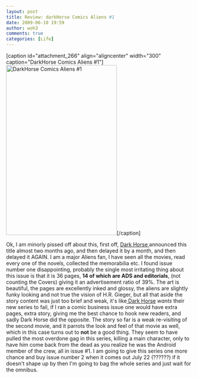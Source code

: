 ```yaml
---
layout: post
title: Review: darkHorse Comics Aliens #1
date: 2009-06-10 19:59
author: woh3
comments: true
categories: [Life]
---
```

[caption id="attachment_266" align="aligncenter" width="300" caption="DarkHorse Comics Aliens #1"]<img class="size-full wp-image-266" title="aliens" src="http://www.woh3.com/wp-content/uploads/2009/06/aliens.jpg" alt="DarkHorse Comics Aliens #1" width="300" height="461" />[/caption]

Ok, I am minorly pissed off about this, first off, <a href="http://www.darkhorse.com/">Dark Horse </a>announced this title almost two months ago, and then delayed it by a month, and then delayed it AGAIN. I am a major Aliens fan, I have seen all the movies, read every one of the novels, collected the memorabilia etc. I found issue number one disappointing, probably the single most irritating thing about this issue is that it is 36 pages, <strong>14 of which are ADS and editorials</strong>, (not counting the Covers) giving it an advertisement ratio of 39%. The art is beautiful, the pages are excellently inked and glossy, the aliens are slightly funky looking and not true the vision of H.R. Gieger, but all that aside the story content was just too brief and weak, it's like<a href="http://www.darkhorse.com/"> Dark Horse</a> <em>wants </em>their new series to fail, if I ran a comic business issue one would have extra pages, extra story, giving me the best chance to hook new readers, and sadly Dark Horse did the opposite. The story so far is a weak re-visiting of the second movie, and it parrots the look and feel of that movie as well, which in this case turns out to <strong>not</strong> be a good thing.  They seem to have pulled the most overdone gag in this series, killing a main character, only to have him come back from the dead as you realize he was the Android member of the crew, all in issue #1. I am going to give this series one more chance and buy issue number 2 when it comes out July 22 (??????) if it doesn't shape up by then I'm going to bag the whole series and just wait for the omnibus.
